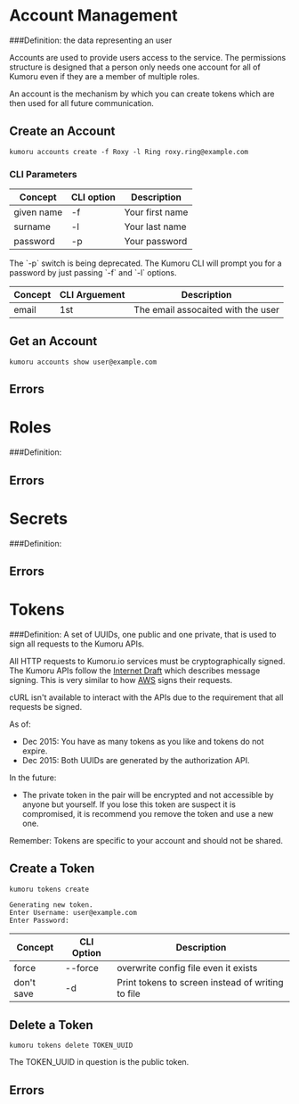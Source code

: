 # Account Management

###Definition: the data representing an user

Accounts are used to provide users access to the service.  The permissions structure is designed that a person only needs one account for all of Kumoru even if they are a member of multiple roles.

An account is the mechanism by which you can create tokens which are then used for all future communication.

## Create an Account

```shell
kumoru accounts create -f Roxy -l Ring roxy.ring@example.com
```

### CLI Parameters
Concept | CLI option | Description
------- | ---------- | -----------
given name | -f | Your first name
surname | -l | Your last name
password | -p | Your password

<aside class="info">The `-p` switch is being deprecated.  The Kumoru CLI will prompt you for a password by just passing `-f` and `-l` options.</aside>

Concept | CLI Arguement | Description
------- | ------------- | -----------
email | 1st | The email assocaited with the user

## Get an Account

```shell
kumoru accounts show user@example.com
```

## Errors

# Roles

###Definition:

## Errors

# Secrets

###Definition:

## Errors

# Tokens

###Definition: A set of UUIDs, one public and one private, that is used to sign all requests to the Kumoru APIs.

All HTTP requests to Kumoru.io services must be cryptographically signed. The Kumoru APIs follow the [Internet Draft](http://tools.ietf.org/html/draft-cavage-http-signatures-05) which describes message signing. This is very similar to how [AWS](http://docs.aws.amazon.com/general/latest/gr/sigv4_signing.html) signs their requests.

<aside class="warning">cURL isn't available to interact with the APIs due to the requirement that all requests be signed.</aside>

As of:

- Dec 2015: You have as many tokens as you like and tokens do not expire.
- Dec 2015: Both UUIDs are generated by the authorization API.

In the future:

- The private token in the pair will be encrypted and not accessible by anyone but yourself. If you lose this token are suspect it is compromised, it is recommend you remove the token and use a new one.

<aside class="info">Remember: Tokens are specific to your account and should not be shared.</aside>

## Create a Token

```shell
kumoru tokens create

Generating new token.
Enter Username: user@example.com
Enter Password:
```

Concept | CLI Option | Description
------- | ---------- | -----------
force | --force | overwrite config file even it exists
don't save | -d | Print tokens to screen instead of writing to file

## Delete a Token

```shell
kumoru tokens delete TOKEN_UUID
```

The TOKEN_UUID in question is the public token.

## Errors
